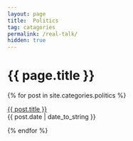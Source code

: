 ```yaml
---
layout: page
title:  Politics
tag: catagories
permalink: /real-talk/
hidden: true
---
```


<h1>{{ page.title }}</h1>
{% for post in site.categories.politics %}
<p><a href="{{ post.url }}">{{ post.title }}</a><br>
<span>{{ post.date | date_to_string }}</span></p>
{% endfor %}